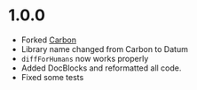 1.0.0
==================

* Forked [Carbon](https://github.com/dandoescode/datum)
* Library name changed from Carbon to Datum
* `diffForHumans` now works properly
* Added DocBlocks and reformatted all code.
* Fixed some tests
